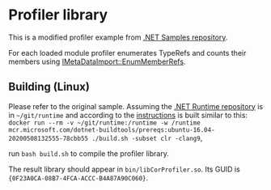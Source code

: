 # Profiler library

This is a modified profiler example from [.NET Samples repository](https://github.com/dotnet/samples/tree/main/core/profiling).

For each loaded module profiler enumerates TypeRefs and counts their members using [IMetaDataImport::EnumMemberRefs](https://docs.microsoft.com/en-us/dotnet/framework/unmanaged-api/metadata/imetadataimport-enummemberrefs-method).

## Building (Linux)

Please refer to the original sample. Assuming the [.NET Runtime repository](https://github.com/dotnet/runtime) 
is in `~/git/runtime` and according to the [instructions](https://github.com/dotnet/runtime/blob/main/docs/workflow/building/coreclr/linux-instructions.md) 
is built similar to this: `docker run --rm -v ~/git/runtime:/runtime -w /runtime mcr.microsoft.com/dotnet-buildtools/prereqs:ubuntu-16.04-20200508132555-78cbb55 ./build.sh -subset clr -clang9`,

run `bash build.sh` to compile the profiler library.

The result library should appear in `bin/libCorProfiler.so`. Its GUID is `{0F23A0CA-08B7-4FCA-ACCC-B4A87A90C060}`.
